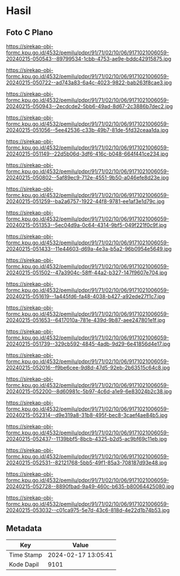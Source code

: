 # Hasil

## Foto C Plano

https://sirekap-obj-formc.kpu.go.id/4532/pemilu/pdpr/91/71/02/10/06/9171021006059-20240215-050543--89799534-1cbb-4753-ae9e-bddc42915875.jpg

https://sirekap-obj-formc.kpu.go.id/4532/pemilu/pdpr/91/71/02/10/06/9171021006059-20240215-050722--ad743a83-6a4c-4023-9822-bab263f8cae3.jpg

https://sirekap-obj-formc.kpu.go.id/4532/pemilu/pdpr/91/71/02/10/06/9171021006059-20240215-050943--2ecdcde2-5bb6-49ad-8d67-2c3886b7dec2.jpg

https://sirekap-obj-formc.kpu.go.id/4532/pemilu/pdpr/91/71/02/10/06/9171021006059-20240215-051056--5ee42536-c33b-49b7-81de-5fd32ceaa1da.jpg

https://sirekap-obj-formc.kpu.go.id/4532/pemilu/pdpr/91/71/02/10/06/9171021006059-20240215-051149--22d5b06d-3df6-416c-b048-664f441ce234.jpg

https://sirekap-obj-formc.kpu.go.id/4532/pemilu/pdpr/91/71/02/10/06/9171021006059-20240215-050802--5af89ec9-712e-4551-9b50-a046efe8d23e.jpg

https://sirekap-obj-formc.kpu.go.id/4532/pemilu/pdpr/91/71/02/10/06/9171021006059-20240215-051259--ba2a6757-1922-44f8-9781-ee1af3e1d79c.jpg

https://sirekap-obj-formc.kpu.go.id/4532/pemilu/pdpr/91/71/02/10/06/9171021006059-20240215-051353--5ec04d9a-0c64-4314-9bf5-049f221f0c9f.jpg

https://sirekap-obj-formc.kpu.go.id/4532/pemilu/pdpr/91/71/02/10/06/9171021006059-20240215-051433--11e44603-d69a-4e3a-b5a2-96b0954e5649.jpg

https://sirekap-obj-formc.kpu.go.id/4532/pemilu/pdpr/91/71/02/10/06/9171021006059-20240215-051502--47a3904c-58ff-44a2-b327-147f9607e704.jpg

https://sirekap-obj-formc.kpu.go.id/4532/pemilu/pdpr/91/71/02/10/06/9171021006059-20240215-051619--1a445fd6-fa48-4038-b427-a92ede27f1c7.jpg

https://sirekap-obj-formc.kpu.go.id/4532/pemilu/pdpr/91/71/02/10/06/9171021006059-20240215-051653--6417010a-781e-439d-9b87-aee247801e1f.jpg

https://sirekap-obj-formc.kpu.go.id/4532/pemilu/pdpr/91/71/02/10/06/9171021006059-20240215-051739--329cb592-4845-4adb-9d29-6e41856d4e17.jpg

https://sirekap-obj-formc.kpu.go.id/4532/pemilu/pdpr/91/71/02/10/06/9171021006059-20240215-052016--f9be6cee-9d8d-47d5-92eb-2b63515c64c8.jpg

https://sirekap-obj-formc.kpu.go.id/4532/pemilu/pdpr/91/71/02/10/06/9171021006059-20240215-052200--8d60981c-5b97-4c6d-a1e9-6e83024b2c38.jpg

https://sirekap-obj-formc.kpu.go.id/4532/pemilu/pdpr/91/71/02/10/06/9171021006059-20240215-052314--d9e319a8-31b8-495f-bec8-3caef4ae84b5.jpg

https://sirekap-obj-formc.kpu.go.id/4532/pemilu/pdpr/91/71/02/10/06/9171021006059-20240215-052437--1139bbf5-8bcb-4325-b2d5-ac9bf69c11eb.jpg

https://sirekap-obj-formc.kpu.go.id/4532/pemilu/pdpr/91/71/02/10/06/9171021006059-20240215-052531--82121768-5bb5-49f1-85a3-708187d93e48.jpg

https://sirekap-obj-formc.kpu.go.id/4532/pemilu/pdpr/91/71/02/10/06/9171021006059-20240215-052728--8890fbad-9a49-460c-b635-b80064425080.jpg

https://sirekap-obj-formc.kpu.go.id/4532/pemilu/pdpr/91/71/02/10/06/9171021006059-20240215-053032--c01ca975-5e7d-43c6-818d-4e22d1b74b53.jpg


## Metadata

| Key        | Value               |
| ---------- | ------------------- |
| Time Stamp | 2024-02-17 13:05:41 |
| Kode Dapil | 9101                |




